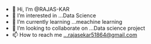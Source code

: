- 👋 Hi, I’m @RAJAS-KAR
- 👀 I’m interested in ...Data Science
- 🌱 I’m currently learning ...meachine learning
- 💞️ I’m looking to collaborate on ...Data science project 
- 📫 How to reach me ...rajasekar51864@gmail.com

<!---
RAJAS-KAR/RAJAS-KAR is a ✨ special ✨ repository because its `README.md` (this file) appears on your GitHub profile.
You can click the Preview link to take a look at your changes.
--->
